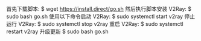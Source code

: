 首先下载脚本:
$ wget https://install.direct/go.sh
然后执行脚本安装 V2Ray:
$ sudo bash go.sh
使用以下命令启动 V2Ray:
$ sudo systemctl start v2ray
停止运行 V2Ray:
$ sudo systemctl stop v2ray
重启 V2Ray:
$ sudo systemctl restart v2ray
升级更新
$ sudo bash go.sh
